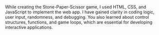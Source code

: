 While creating the Stone-Paper-Scissor game, I used HTML, CSS, and JavaScript to implement the web app. I have gained clarity in coding logic, user input, randomness, and debugging. You also learned about control structures, functions, and game loops, which are essential for developing interactive applications.
